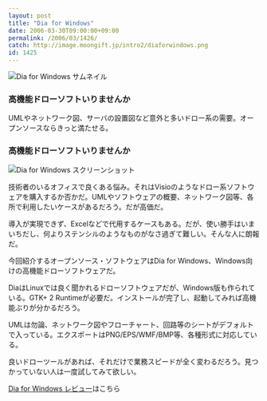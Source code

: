 ```yaml
---
layout: post
title: "Dia for Windows"
date: 2006-03-30T09:00:00+09:00
permalink: /2006/03/1426/
catch: http://image.moongift.jp/intro2/diaforwindows.png
id: 1425
---
```

 ![Dia for Windows サムネイル](http://image.moongift.jp/intro2/diaforwindows.t.png "Dia for Windows サムネイル")
  

### 高機能ドローソフトいりませんか
  
UMLやネットワーク図、サーバの設置図など意外と多いドロー系の需要。オープンソースならきっと満たせる。  
<!--more-->  

### 高機能ドローソフトいりませんか
  

![Dia for Windows スクリーンショット](http://image.moongift.jp/intro2/diaforwindows.png "Dia for Windows スクリーンショット")

  

技術者のいるオフィスで良くある悩み。それはVisioのようなドロー系ソフトウェアを購入するか否かだ。UMLやソフトウェアの概要、ネットワーク図等、各所で利用したいケースがあるだろう。だが高価だ。

  

導入が実現できず、Excelなどで代用するケースもある。だが、使い勝手はいまいちだし、何よりステンシルのようなものがなさ過ぎて難しい。そんな人に朗報だ。

  

今回紹介するオープンソース・ソフトウェアはDia for Windows、Windows向けの高機能ドローソフトウェアだ。

  

DiaはLinuxでは良く聞かれるドローソフトウェアだが、Windows版も作られている。GTK+ 2 Runtimeが必要だ。インストールが完了し、起動してみれば高機能ぶりが分かるだろう。

  

UMLは勿論、ネットワーク図やフローチャート、回路等のシートがデフォルトで入っている。エクスポートはPNG/EPS/WMF/BMP等、各種形式に対応している。

  

良いドローツールがあれば、それだけで業務スピードが全く変わるだろう。見つかっていない人は一度試してみて欲しい。

  

[Dia for Windows レビュー](http://oss.moongift.jp/review/i-1431.html)はこちら

